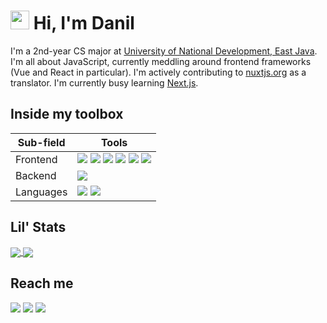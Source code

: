 # <img src="https://raw.githubusercontent.com/MartinHeinz/MartinHeinz/master/wave.gif" width="30px"> Hi, I'm Danil
I'm a 2nd-year CS major at [University of National Development, East Java](https://upnjatim.ac.id). I'm all about JavaScript, currently meddling around frontend frameworks (Vue and React in particular). I'm actively contributing to [nuxtjs.org](https://github.com/nuxt/nuxtjs.org) as a translator. I'm currently busy learning [Next.js](https://nextjs.org).

## Inside my toolbox
| Sub-field | Tools |
| -- | -- |
| Frontend | ![](https://img.shields.io/badge/-SASS-lightgrey?logo=sass&style=flat-square&logoColor=white&color=CC6699) ![](https://img.shields.io/badge/-JavaScript-lightgrey?logo=javascript&style=flat-square&logoColor=333&color=F7DF1E) ![](https://img.shields.io/badge/-Vue-lightgrey?logo=vue.js&style=flat-square&logoColor=white&color=4FC08D) ![](https://img.shields.io/badge/-Nuxt.js-lightgrey?logo=nuxt.js&style=flat-square&logoColor=white&color=00C58E) ![](https://img.shields.io/badge/-React-lightgrey?logo=react&style=flat-square&logoColor=333&color=61DAFB) ![](https://img.shields.io/badge/-Next.js-lightgrey?logo=next.js&style=flat-square&logoColor=white&color=000000) |
| Backend | ![](https://img.shields.io/badge/-Node.js-lightgrey?logo=node.js&style=flat-square&logoColor=white&color=339933) |
| Languages | ![](https://img.shields.io/badge/-Python-lightgrey?logo=python&style=flat-square&logoColor=white&color=3776AB) ![](https://img.shields.io/badge/-TypeScript-lightgrey?logo=typescript&style=flat-square&logoColor=white&color=007ACC)  |

## Lil' Stats

  <a href="https://github.com/danilhendras/danilhendras">
    <img align="center" src="https://github-readme-stats.vercel.app/api/top-langs/?username=danilhendras&layout=compact" />
  </a>
  <a href="https://github.com/danilhendras/danilhendras">
    <img align="center" src="https://github-readme-stats.vercel.app/api?username=danilhendras&show_icons=true&hide=stars&line_height=24&count_private=true&custom_title=GitHub Stats" />
  </a>

## Reach me
[![](http://img.shields.io/badge/-LinkedIn-lightgrey?logo=linkedin&style=flat-square&logoColor=white&color=0077B5)](https://linkedin.com/in/danilhendra)
[![](http://img.shields.io/badge/-Twitter-lightgrey?logo=twitter&style=flat-square&logoColor=white&color=1DA1F2)](https://twitter.com/danilhendras)
[![](http://img.shields.io/badge/-mail-lightgrey?logo=gmail&style=flat-square&logoColor=white&color=D14836)](mailto:danilhendrasr@gmail.com)

<!--
**danilhendras/danilhendras** is a ✨ _special_ ✨ repository because its `README.md` (this file) appears on your GitHub profile.

Here are some ideas to get you started:

- 🔭 I’m currently working on ...
- 🌱 I’m currently learning ...
- 👯 I’m looking to collaborate on ...
- 🤔 I’m looking for help with ...
- 💬 Ask me about ...
- 📫 How to reach me: ...
- 😄 Pronouns: ...
- ⚡ Fun fact: ...
-->
